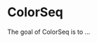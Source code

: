 
<!-- README.md is generated from README.Rmd. Please edit that file -->

# ColorSeq

<!-- badges: start -->
<!-- badges: end -->

The goal of ColorSeq is to …

<!-- ![Top Langs](https://github-readme-stats.vercel.app/api/top-langs/?username=marceelrf&hide_progress=true) 
https://github.com/anuraghazra/github-readme-stats
-->
